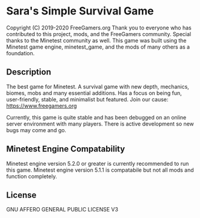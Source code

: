 Sara's Simple Survival Game
==========================
Copyright (C) 2019-2020 FreeGamers.org
Thank you to everyone who has contributed to this project, mods, and the FreeGamers community.
Special thanks to the Minetest community as well. This game was built using the Minetest game engine, minetest_game, and the mods of many others as a foundation.

Description
-------------------------
The best game for Minetest. A survival game with new depth, mechanics, biomes, mobs and many essential additions. Has a focus on being fun, user-friendly, stable, and minimalist but featured. Join our cause: https://www.freegamers.org 

Currently, this game is quite stable and has been debugged on an online server environment with many players. There is active development so new bugs may come and go.

Minetest Engine Compatability
--------------------------
Minetest engine version 5.2.0 or greater is currently recommended to run this game.
Minetest engine version 5.1.1 is compatabile but not all mods and function completely.

License
--------------------------
GNU AFFERO GENERAL PUBLIC LICENSE V3